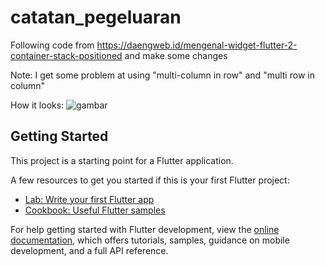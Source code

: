 # catatan_pegeluaran

Following code from https://daengweb.id/mengenal-widget-flutter-2-container-stack-positioned and make some changes

Note: 
I get some problem at using "multi-column in row" and "multi row in column"

How it looks:
![gambar](https://user-images.githubusercontent.com/77487682/221353408-0400e8d4-1814-4011-9f4a-004b56f3325f.png)


## Getting Started

This project is a starting point for a Flutter application.

A few resources to get you started if this is your first Flutter project:

- [Lab: Write your first Flutter app](https://docs.flutter.dev/get-started/codelab)
- [Cookbook: Useful Flutter samples](https://docs.flutter.dev/cookbook)

For help getting started with Flutter development, view the
[online documentation](https://docs.flutter.dev/), which offers tutorials,
samples, guidance on mobile development, and a full API reference.
